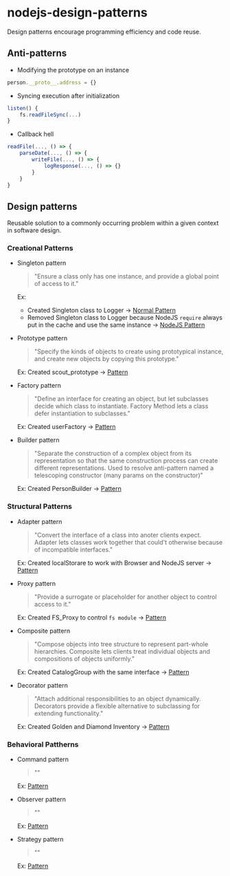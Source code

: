 # nodejs-design-patterns

Design patterns encourage programming efficiency and code reuse.

## Anti-patterns

* Modifying the prototype on an instance
```js
person.__proto__.address = {}
```
* Syncing execution after initialization
```js
listen() {
    fs.readFileSync(...)
}
```
* Callback hell
```js
readFile(..., () => {
    parseDate(..., () => {
        writeFile(..., () => {
            logResponse(..., () => {}
        }
    }
}
```

## Design patterns

Reusable solution to a commonly occurring problem within a given context in software design.

### Creational Patterns

* Singleton pattern

    > "Ensure a class only has one instance, and provide a global point of access to it."

    Ex:
    * Created Singleton class to Logger -> [Normal Pattern](singleton-pattern)
    * Removed Singleton class to Logger because NodeJS `require` always put in the cache and use the same instance -> [NodeJS Pattern](singleton-nodejs-pattern)

* Prototype pattern

    > "Specify the kinds of objects to create using prototypical instance, and create new objects by copying this prototype."

    Ex: Created scout_prototype -> [Pattern](prototype-pattern)

* Factory pattern

    > "Define an interface for creating an object, but let subclasses decide which class to instantiate. Factory Method lets a class defer instantiation to subclasses."

    Ex: Created userFactory -> [Pattern](factory-pattern)

* Builder pattern

    > "Separate the construction of a complex object from its representation so that the same construction process can create different representations. Used to resolve anti-pattern named a telescoping constructor (many params on the constructor)"

    Ex: Created PersonBuilder -> [Pattern](builder-pattern)

### Structural Patterns

* Adapter pattern

    > "Convert the interface of a class into anoter clients expect. Adapter lets classes work together that could't otherwise because of incompatible interfaces."

    Ex: Created localStorare to work with Browser and NodeJS server -> [Pattern](adapter-pattern)

* Proxy pattern

    > "Provide a surrogate or placeholder for another object to control access to it."

    Ex: Created FS_Proxy to control `fs module` -> [Pattern](proxy-pattern)

* Composite pattern

    > "Compose objects into tree structure to represent part-whole hierarchies. Composite lets clients treat individual objects and compositions of objects uniformly."

    Ex: Created CatalogGroup with the same interface -> [Pattern](composite-pattern)

* Decorator pattern

    > "Attach additional responsibilities to an object dynamically. Decorators provide a flexible alternative to subclassing for extending functionality."

    Ex: Created Golden and Diamond Inventory -> [Pattern](decorator-pattern)

### Behavioral Pattherns

* Command pattern

    > ""

    Ex: [Pattern]()

* Observer pattern

    > ""

    Ex: [Pattern]()

* Strategy pattern

    > ""

    Ex: [Pattern]()
